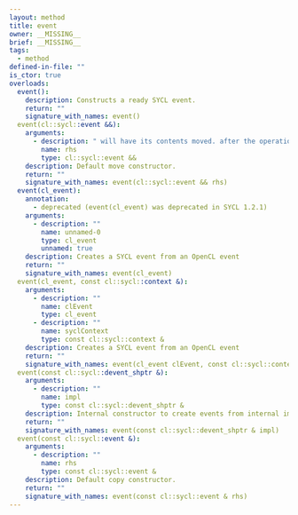 ```yaml
---
layout: method
title: event
owner: __MISSING__
brief: __MISSING__
tags:
  - method
defined-in-file: ""
is_ctor: true
overloads:
  event():
    description: Constructs a ready SYCL event.
    return: ""
    signature_with_names: event()
  event(cl::sycl::event &&):
    arguments:
      - description: " will have its contents moved. after the operation rhs will be"
        name: rhs
        type: cl::sycl::event &&
    description: Default move constructor.
    return: ""
    signature_with_names: event(cl::sycl::event && rhs)
  event(cl_event):
    annotation:
      - deprecated (event(cl_event) was deprecated in SYCL 1.2.1)
    arguments:
      - description: ""
        name: unnamed-0
        type: cl_event
        unnamed: true
    description: Creates a SYCL event from an OpenCL event
    return: ""
    signature_with_names: event(cl_event)
  event(cl_event, const cl::sycl::context &):
    arguments:
      - description: ""
        name: clEvent
        type: cl_event
      - description: ""
        name: syclContext
        type: const cl::sycl::context &
    description: Creates a SYCL event from an OpenCL event
    return: ""
    signature_with_names: event(cl_event clEvent, const cl::sycl::context & syclContext)
  event(const cl::sycl::devent_shptr &):
    arguments:
      - description: ""
        name: impl
        type: const cl::sycl::devent_shptr &
    description: Internal constructor to create events from internal implementation objects
    return: ""
    signature_with_names: event(const cl::sycl::devent_shptr & impl)
  event(const cl::sycl::event &):
    arguments:
      - description: ""
        name: rhs
        type: const cl::sycl::event &
    description: Default copy constructor.
    return: ""
    signature_with_names: event(const cl::sycl::event & rhs)
---
```

